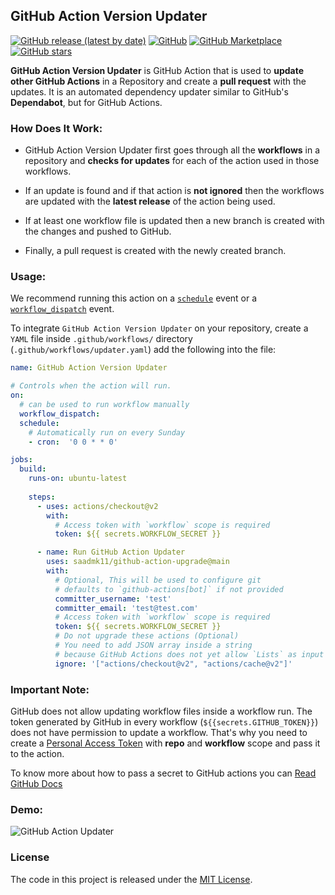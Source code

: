 ## GitHub Action Version Updater

[![GitHub release (latest by date)](https://img.shields.io/github/v/release/saadmk11/github-action-upgrade?style=flat-square)](https://github.com/saadmk11/github-action-upgrade/releases/latest)
[![GitHub](https://img.shields.io/github/license/saadmk11/github-action-upgrade?style=flat-square)](https://github.com/saadmk11/github-action-upgrade/blob/main/LICENSE)
[![GitHub Marketplace](https://img.shields.io/badge/Get%20It-on%20Marketplace-orange?style=flat-square)](https://github.com/marketplace/actions/github-action-upgrade)
[![GitHub stars](https://img.shields.io/github/stars/saadmk11/github-action-upgrade?color=success&style=flat-square)](https://github.com/saadmk11/github-action-upgrade/stargazers)

**GitHub Action Version Updater** is GitHub Action that is used to **update other GitHub Actions** in a Repository
and create a **pull request** with the updates. It is an automated dependency updater similar to GitHub's **Dependabot**, 
but for GitHub Actions.

### How Does It Work:

* GitHub Action Version Updater first goes through all the **workflows**
  in a repository and **checks for updates** for each of the action used in those workflows.

* If an update is found and if that action is **not ignored** then the workflows are updated
  with the **latest release** of the action being used.

* If at least one workflow file is updated then a new branch is created with the changes and pushed to GitHub.

* Finally, a pull request is created with the newly created branch.

### Usage:

We recommend running this action on a [`schedule`](https://docs.github.com/en/actions/reference/events-that-trigger-workflows#schedule) 
event or a [`workflow_dispatch`](https://docs.github.com/en/actions/reference/events-that-trigger-workflows#workflow_dispatch) event.

To integrate `GitHub Action Version Updater` on your repository, create a `YAML`  file 
inside `.github/workflows/` directory (`.github/workflows/updater.yaml`) add the following into the file:

```yaml
name: GitHub Action Version Updater

# Controls when the action will run. 
on:
  # can be used to run workflow manually
  workflow_dispatch:
  schedule:
    # Automatically run on every Sunday
    - cron:  '0 0 * * 0'

jobs:
  build:
    runs-on: ubuntu-latest
  
    steps:
      - uses: actions/checkout@v2
        with:
          # Access token with `workflow` scope is required
          token: ${{ secrets.WORKFLOW_SECRET }}

      - name: Run GitHub Action Updater
        uses: saadmk11/github-action-upgrade@main
        with:
          # Optional, This will be used to configure git
          # defaults to `github-actions[bot]` if not provided
          committer_username: 'test'
          committer_email: 'test@test.com'
          # Access token with `workflow` scope is required
          token: ${{ secrets.WORKFLOW_SECRET }}
          # Do not upgrade these actions (Optional)
          # You need to add JSON array inside a string
          # because GitHub Actions does not yet allow `Lists` as input
          ignore: '["actions/checkout@v2", "actions/cache@v2"]'
```

### Important Note:

GitHub does not allow updating workflow files inside a workflow run.
The token generated by GitHub in every workflow (`${{secrets.GITHUB_TOKEN}}`) does not have
permission to update a workflow. That's why you need to create a [Personal Access Token](https://docs.github.com/en/github/authenticating-to-github/creating-a-personal-access-token)
with **repo** and **workflow** scope and pass it to the action.

To know more about how to pass a secret to GitHub actions you can [Read GitHub Docs](https://docs.github.com/en/actions/reference/encrypted-secrets)

### Demo:

![GitHub Action Updater](https://user-images.githubusercontent.com/24854406/113888349-15dbdc00-97e4-11eb-91a6-622828455d1f.gif)


### License

The code in this project is released under the [MIT License](LICENSE).
